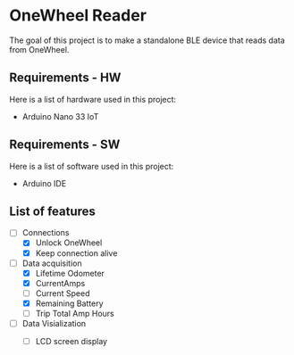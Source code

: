 # OneWheel Reader

The goal of this project is to make a standalone BLE device that reads data from OneWheel. 

## Requirements - HW
Here is a list of hardware used in this project:
- Arduino Nano 33 IoT

## Requirements - SW
Here is a list of software used in this project:
- Arduino IDE

## List of features
- [ ] Connections
  - [x] Unlock OneWheel
  - [x] Keep connection alive
- [ ] Data acquisition  
  - [x] Lifetime Odometer
  - [x] CurrentAmps
  - [ ] Current Speed
  - [x] Remaining Battery
  - [ ] Trip Total Amp Hours
- [ ] Data Visialization 
  - [ ] LCD screen display



